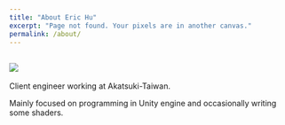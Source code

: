 ```yaml
---
title: "About Eric Hu"
excerpt: "Page not found. Your pixels are in another canvas."
permalink: /about/
---
```


## <img src="https://media-exp1.licdn.com/dms/image/C5603AQFgKMlaqPldKQ/profile-displayphoto-shrink_100_100/0/1602901021096?e=1635379200&v=beta&t=l08PNMBRJrW6v31WuOoo__OyI_g6nYes-mzLOc74igA">
Client engineer working at Akatsuki-Taiwan.

Mainly focused on programming in Unity engine and occasionally writing some shaders.